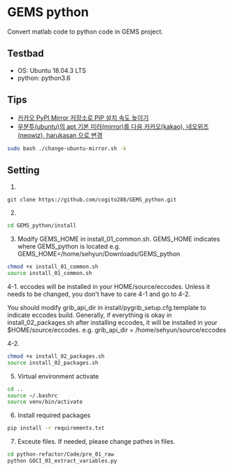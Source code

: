 # GEMS python

Convert matlab code to python code in GEMS project.

## Testbad
- OS: Ubuntu 18.04.3 LTS
- python: python3.6

## Tips 
- [카카오 PyPI Mirror 저장소로 PIP 설치 속도 높이기](http://www.kwangsiklee.com/2018/05/%EC%B9%B4%EC%B9%B4%EC%98%A4-pypi-mirror-%EC%A0%80%EC%9E%A5%EC%86%8C%EB%A1%9C-pip-%EC%84%A4%EC%B9%98-%EC%86%8D%EB%8F%84-%EB%86%92%EC%9D%B4%EA%B8%B0/)
- [우분투(ubuntu)의 apt 기본 미러(mirror)를 다음 카카오(kakao), 네오위즈(neowiz), harukasan 으로 변경](https://gist.github.com/lesstif/8185f143ba7b8881e767900b1c8e98ad)
```bash
sudo bash ./change-ubuntu-mirror.sh -k
```


## Setting
1. 
```
git clone https://github.com/cogito288/GEMS_python.git
```

2. 
```bash
cd GEMS_python/install
```

3. Modify GEMS_HOME in install_01_common.sh. GEMS_HOME indicates where GEMS_python is located e.g. GEMS_HOME=/home/sehyun/Downloads/GEMS_python
```bash
chmod +x install_01_common.sh
source install_01_common.sh
```

4-1. eccodes will be installed in your HOME/source/eccodes. Unless it needs to be changed, you don't have to care 4-1 and go to 4-2.

You should modify grib_api_dir in install/pygrib_setup.cfg.template to indicate eccodes build.
Generally, if everything is okay in install_02_packages.sh after installing eccodes, it will be installed in your $HOME/source/eccodes.
e.g. grib_api_dir = /home/sehyun/source/eccodes

4-2.
```bash
chmod +x install_02_packages.sh
source install_02_packages.sh
```

5. Virtual environment activate
```bash
cd ..
source ~/.bashrc
source venv/bin/activate
```

6. Install required packages
```bash
pip install -r requirements.txt
```

7. Exceute files. If needed, please change pathes in files.

```bash
cd python-refactor/Code/pre_01_raw
python GOCI_01_extract_variables.py
```
